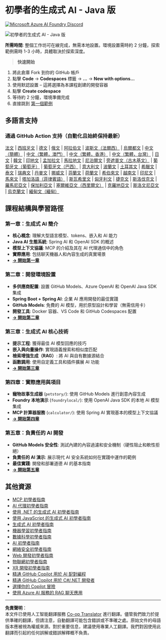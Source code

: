 <!--
CO_OP_TRANSLATOR_METADATA:
{
  "original_hash": "90ac762d40c6db51b8081cdb3e49e9db",
  "translation_date": "2025-08-28T21:34:33+00:00",
  "source_file": "README.md",
  "language_code": "hk"
}
-->
# 初學者的生成式 AI - Java 版
[![Microsoft Azure AI Foundry Discord](https://dcbadge.limes.pink/api/server/ByRwuEEgH4)](https://discord.com/invite/ByRwuEEgH4)

![初學者的生成式 AI - Java 版](../../translated_images/beg-genai-series.8b48be9951cc574c25f8a3accba949bfd03c2f008e2c613283a1b47316fbee68.hk.png)

**所需時間**: 整個工作坊可在線完成，無需本地設置。環境設置需時約 2 分鐘，探索範例需時 1-3 小時，具體取決於探索深度。

> **快速開始**

1. 將此倉庫 Fork 到你的 GitHub 帳戶
2. 點擊 **Code** → **Codespaces** 標籤 → **...** → **New with options...**
3. 使用默認設置 – 這將選擇為本課程創建的開發容器
4. 點擊 **Create codespace**
5. 等待約 2 分鐘，環境準備完成
6. 直接跳到 [第一個範例](./02-SetupDevEnvironment/README.md#step-2-create-a-github-personal-access-token)

## 多語言支持

### 通過 GitHub Action 支持（自動化且始終保持最新）

[法文](../fr/README.md) | [西班牙文](../es/README.md) | [德文](../de/README.md) | [俄文](../ru/README.md) | [阿拉伯文](../ar/README.md) | [波斯文（法爾西）](../fa/README.md) | [烏爾都文](../ur/README.md) | [中文（簡體）](../zh/README.md) | [中文（繁體，澳門）](../mo/README.md) | [中文（繁體，香港）](./README.md) | [中文（繁體，台灣）](../tw/README.md) | [日文](../ja/README.md) | [韓文](../ko/README.md) | [印地文](../hi/README.md) | [孟加拉文](../bn/README.md) | [馬拉地文](../mr/README.md) | [尼泊爾文](../ne/README.md) | [旁遮普文（古木基文）](../pa/README.md) | [葡萄牙文（葡萄牙）](../pt/README.md) | [葡萄牙文（巴西）](../br/README.md) | [意大利文](../it/README.md) | [波蘭文](../pl/README.md) | [土耳其文](../tr/README.md) | [希臘文](../el/README.md) | [泰文](../th/README.md) | [瑞典文](../sv/README.md) | [丹麥文](../da/README.md) | [挪威文](../no/README.md) | [芬蘭文](../fi/README.md) | [荷蘭文](../nl/README.md) | [希伯來文](../he/README.md) | [越南文](../vi/README.md) | [印尼文](../id/README.md) | [馬來文](../ms/README.md) | [塔加洛語（菲律賓語）](../tl/README.md) | [斯瓦希里文](../sw/README.md) | [匈牙利文](../hu/README.md) | [捷克文](../cs/README.md) | [斯洛伐克文](../sk/README.md) | [羅馬尼亞文](../ro/README.md) | [保加利亞文](../bg/README.md) | [塞爾維亞文（西里爾文）](../sr/README.md) | [克羅地亞文](../hr/README.md) | [斯洛文尼亞文](../sl/README.md) | [烏克蘭文](../uk/README.md) | [緬甸文（緬甸）](../my/README.md)

## 課程結構與學習路徑

### **第一章：生成式 AI 簡介**
- **核心概念**: 理解大型語言模型、tokens、嵌入和 AI 能力
- **Java AI 生態系統**: Spring AI 和 OpenAI SDK 的概述
- **模型上下文協議**: MCP 的介紹及其在 AI 代理通信中的角色
- **實際應用**: 包括聊天機器人和內容生成的真實場景
- **[→ 開始第一章](./01-IntroToGenAI/README.md)**

### **第二章：開發環境設置**
- **多供應商配置**: 設置 GitHub Models、Azure OpenAI 和 OpenAI Java SDK 集成
- **Spring Boot + Spring AI**: 企業 AI 應用開發的最佳實踐
- **GitHub Models**: 免費的 AI 模型，用於原型設計和學習（無需信用卡）
- **開發工具**: Docker 容器、VS Code 和 GitHub Codespaces 配置
- **[→ 開始第二章](./02-SetupDevEnvironment/README.md)**

### **第三章：生成式 AI 核心技術**
- **提示工程**: 獲得最佳 AI 模型回應的技巧
- **嵌入與向量操作**: 實現語義搜索和相似度匹配
- **檢索增強生成（RAG）**: 將 AI 與自有數據源結合
- **函數調用**: 使用自定義工具和插件擴展 AI 功能
- **[→ 開始第三章](./03-CoreGenerativeAITechniques/README.md)**

### **第四章：實際應用與項目**
- **寵物故事生成器** (`petstory/`): 使用 GitHub Models 進行創意內容生成
- **Foundry 本地演示** (`foundrylocal/`): 使用 OpenAI Java SDK 的本地 AI 模型集成
- **MCP 計算器服務** (`calculator/`): 使用 Spring AI 實現基本的模型上下文協議
- **[→ 開始第四章](./04-PracticalSamples/README.md)**

### **第五章：負責任的 AI 開發**
- **GitHub Models 安全性**: 測試內建的內容過濾和安全機制（硬性阻止和軟性拒絕）
- **負責任的 AI 演示**: 展示現代 AI 安全系統如何在實踐中運作的範例
- **最佳實踐**: 開發和部署道德 AI 的基本指南
- **[→ 開始第五章](./05-ResponsibleGenAI/README.md)**

## 其他資源

- [MCP 初學者指南](https://github.com/microsoft/mcp-for-beginners)
- [AI 代理初學者指南](https://github.com/microsoft/ai-agents-for-beginners)
- [使用 .NET 的生成式 AI 初學者指南](https://github.com/microsoft/Generative-AI-for-beginners-dotnet)
- [使用 JavaScript 的生成式 AI 初學者指南](https://github.com/microsoft/generative-ai-with-javascript)
- [生成式 AI 初學者指南](https://github.com/microsoft/generative-ai-for-beginners)
- [機器學習初學者指南](https://aka.ms/ml-beginners)
- [數據科學初學者指南](https://aka.ms/datascience-beginners)
- [AI 初學者指南](https://aka.ms/ai-beginners)
- [網絡安全初學者指南](https://github.com/microsoft/Security-101)
- [Web 開發初學者指南](https://aka.ms/webdev-beginners)
- [物聯網初學者指南](https://aka.ms/iot-beginners)
- [XR 開發初學者指南](https://github.com/microsoft/xr-development-for-beginners)
- [精通 GitHub Copilot 用於 AI 配對編程](https://aka.ms/GitHubCopilotAI)
- [精通 GitHub Copilot 用於 C#/.NET 開發者](https://github.com/microsoft/mastering-github-copilot-for-dotnet-csharp-developers)
- [選擇你的 Copilot 冒險](https://github.com/microsoft/CopilotAdventures)
- [使用 Azure AI 服務的 RAG 聊天應用](https://github.com/Azure-Samples/azure-search-openai-demo-java)

---

**免責聲明**：  
本文件已使用人工智能翻譯服務 [Co-op Translator](https://github.com/Azure/co-op-translator) 進行翻譯。儘管我們致力於提供準確的翻譯，但請注意，自動翻譯可能包含錯誤或不準確之處。原始文件的母語版本應被視為權威來源。對於重要信息，建議使用專業人工翻譯。我們對因使用此翻譯而引起的任何誤解或錯誤解釋概不負責。